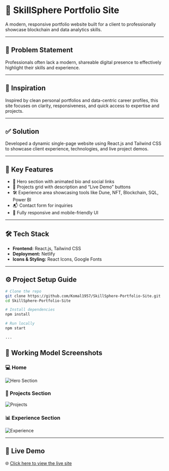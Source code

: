 # 🚀 SkillSphere Portfolio Site

A modern, responsive portfolio website built for a client to professionally showcase blockchain and data analytics skills.

---

## 🧩 Problem Statement
Professionals often lack a modern, shareable digital presence to effectively highlight their skills and experience.

---

## 🌟 Inspiration
Inspired by clean personal portfolios and data-centric career profiles, this site focuses on clarity, responsiveness, and quick access to expertise and projects.

---

## ✅ Solution
Developed a dynamic single-page website using React.js and Tailwind CSS to showcase client experience, technologies, and live project demos.

---

## 🔑 Key Features
- 📌 Hero section with animated bio and social links  
- 📂 Projects grid with description and “Live Demo” buttons  
- 🛠️ Experience area showcasing tools like Dune, NFT, Blockchain, SQL, Power BI  
- 📬 Contact form for inquiries  
- 📱 Fully responsive and mobile-friendly UI

---

## 🛠 Tech Stack
- **Frontend:** React.js, Tailwind CSS  
- **Deployment:** Netlify  
- **Icons & Styling:** React Icons, Google Fonts

---

## ⚙️ Project Setup Guide

```bash
# Clone the repo
git clone https://github.com/Komal1957/SkillSphere-Portfolio-Site.git
cd SkillSphere-Portfolio-Site

# Install dependencies
npm install

# Run locally
npm start

...
```

## 📸 Working Model Screenshots

### 💻 Home 
![Hero Section](![image](https://github.com/user-attachments/assets/e50d01bd-04e2-46fb-aaa2-e35501401042)
)

### 📁 Projects Section
![Projects](![image](https://github.com/user-attachments/assets/54f3680b-36e8-41f8-a20d-186470030aca)
)

### 📊 Experience Section
![Experience](![image](https://github.com/user-attachments/assets/11298e5b-0fee-4b46-8f99-fc0e171efa01)
)



---

## 🔗 Live Demo  
🌐 [Click here to view the live site](http://fantastic-pithivier-b2c10d.netlify.app)
